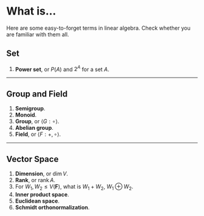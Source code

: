 # What is...

Here are some easy-to-forget terms in linear algebra. Check whether you are familiar with them all.

## Set

1. **Power set**, or $P(A)$ and $2^A$ for a set $A$.

---

## Group and Field

1. **Semigroup**.
2. **Monoid**.
3. **Group**, or $\langle G:\circ\rangle$.
4. **Abelian group**.
5. **Field**, or $\langle F:+, \circ\rangle$.

---

## Vector Space

1. **Dimension**, or $\dim V$.
2. **Rank**, or $\operatorname{rank} A$.
3. For $W_1, W_2\leq V(\mathbf{F})$, what is $W_1+W_2$, $W_1\oplus W_2$.
4. **Inner product space**.
5. **Euclidean space**.
6. **Schmidt orthonormalization**.